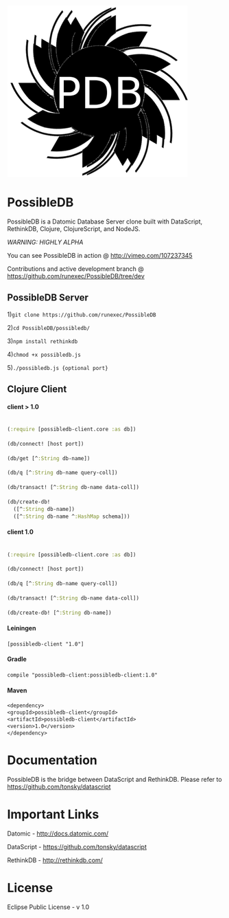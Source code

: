 ![logo.png](possibledb/logo.png)

PossibleDB
==========

PossibleDB is a Datomic Database Server clone built with DataScript, RethinkDB, Clojure, ClojureScript, and NodeJS.

*WARNING: HIGHLY ALPHA*

You can see PossibleDB in action 
@ http://vimeo.com/107237345

Contributions and active development branch 
@ https://github.com/runexec/PossibleDB/tree/dev

## PossibleDB Server

1)```git clone https://github.com/runexec/PossibleDB```

2)```cd PossibleDB/possibledb/```

3)```npm install rethinkdb```

4)```chmod +x possibledb.js```

5)```./possibledb.js {optional port}```

## Clojure Client

#### client > 1.0

```clojure

(:require [possibledb-client.core :as db])

(db/connect! [host port])

(db/get [^:String db-name])

(db/q [^:String db-name query-coll])

(db/transact! [^:String db-name data-coll])

(db/create-db!
  ([^:String db-name])
  ([^:String db-name ^:HashMap schema]))

```

#### client 1.0

```clojure

(:require [possibledb-client.core :as db])

(db/connect! [host port])

(db/q [^:String db-name query-coll])

(db/transact! [^:String db-name data-coll])

(db/create-db! [^:String db-name])

```

#### Leiningen

```[possibledb-client "1.0"]```

#### Gradle

```compile "possibledb-client:possibledb-client:1.0"```

#### Maven

```
<dependency>
<groupId>possibledb-client</groupId>
<artifactId>possibledb-client</artifactId>
<version>1.0</version>
</dependency>
```

# Documentation

PossibleDB is the bridge between DataScript and RethinkDB. Please refer to https://github.com/tonsky/datascript


# Important Links

Datomic - http://docs.datomic.com/

DataScript - https://github.com/tonsky/datascript

RethinkDB - http://rethinkdb.com/

# License 

Eclipse Public License - v 1.0
